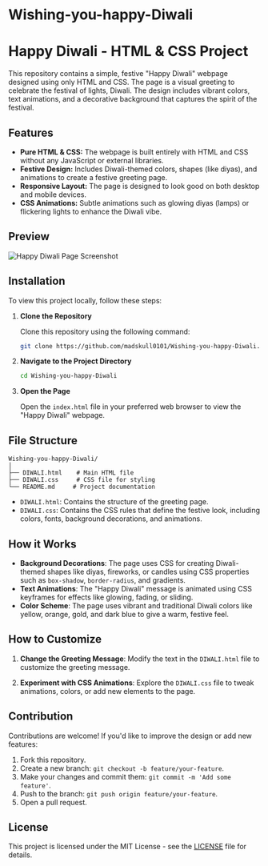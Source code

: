 # Wishing-you-happy-Diwali
# Happy Diwali - HTML & CSS Project

This repository contains a simple, festive "Happy Diwali" webpage designed using only HTML and CSS. The page is a visual greeting to celebrate the festival of lights, Diwali. The design includes vibrant colors, text animations, and a decorative background that captures the spirit of the festival.

## Features

- **Pure HTML & CSS:** The webpage is built entirely with HTML and CSS without any JavaScript or external libraries.
- **Festive Design:** Includes Diwali-themed colors, shapes (like diyas), and animations to create a festive greeting page.
- **Responsive Layout:** The page is designed to look good on both desktop and mobile devices.
- **CSS Animations:** Subtle animations such as glowing diyas (lamps) or flickering lights to enhance the Diwali vibe.

## Preview

![Happy Diwali Page Screenshot](https://github.com/user-attachments/assets/a0e8f9a2-e205-4971-b17f-768909aa4a17)

## Installation

To view this project locally, follow these steps:

1. **Clone the Repository**

   Clone this repository using the following command:

   ```bash
   git clone https://github.com/madskull0101/Wishing-you-happy-Diwali.git
   ```

2. **Navigate to the Project Directory**

   ```bash
   cd Wishing-you-happy-Diwali
   ```

3. **Open the Page**

   Open the `index.html` file in your preferred web browser to view the "Happy Diwali" webpage.

## File Structure

```plaintext
Wishing-you-happy-Diwali/
│
├── DIWALI.html    # Main HTML file
├── DIWALI.css     # CSS file for styling
└── README.md     # Project documentation
```

- `DIWALI.html`: Contains the structure of the greeting page.
- `DIWALI.css`: Contains the CSS rules that define the festive look, including colors, fonts, background decorations, and animations.

## How it Works

- **Background Decorations**: The page uses CSS for creating Diwali-themed shapes like diyas, fireworks, or candles using CSS properties such as `box-shadow`, `border-radius`, and gradients.
- **Text Animations**: The "Happy Diwali" message is animated using CSS keyframes for effects like glowing, fading, or sliding.
- **Color Scheme**: The page uses vibrant and traditional Diwali colors like yellow, orange, gold, and dark blue to give a warm, festive feel.

## How to Customize

1. **Change the Greeting Message**:
   Modify the text in the `DIWALI.html` file to customize the greeting message.

2. **Experiment with CSS Animations**:
   Explore the `DIWALI.css` file to tweak animations, colors, or add new elements to the page.

## Contribution

Contributions are welcome! If you'd like to improve the design or add new features:

1. Fork this repository.
2. Create a new branch: `git checkout -b feature/your-feature`.
3. Make your changes and commit them: `git commit -m 'Add some feature'`.
4. Push to the branch: `git push origin feature/your-feature`.
5. Open a pull request.

## License

This project is licensed under the MIT License - see the [LICENSE](LICENSE) file for details.

